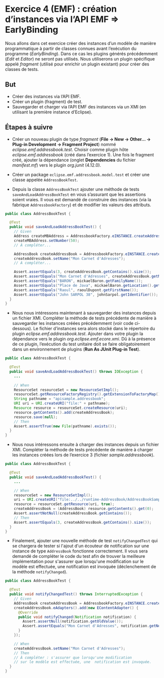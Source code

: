 # Exercice 4 (EMF) : création d’instances via l’API EMF => EarlyBinding

Nous allons dans cet exercice créer des instances d’un modèle de manière programmatique à partir de classes connues avant l’exécution du programme (*EarlyBinding*). Dans ce cas les plugins générés précédemment (*Edit* et *Editor*) ne seront pas utilisés. Nous utiliserons un plugin spécifique appelé *fragment* (utilisé pour enrichir un plugin existant) pour créer des classes de tests.

## But

* Créer des instances via l’API EMF.
* Créer un plugin (fragment) de test.
* Sauvegarder et charger via l’API EMF des instances via un XMI (en utilisant la première instance d’Eclipse).

## Étapes à suivre

* Créer un nouveau plugin de type *fragment* (**File -> New -> Other... -> Plug-in Development -> Fragment Project**) nommé *eclipse.emf.addressbook.test*. Choisir comme plugin hôte *eclipse.emf.addressbook* (créé dans l’exercice 1). Une fois le fragment créé, ajouter la dépendance (onglet **Dependencies** du fichier *manifest.mf*) vers le plugin *org.junit* (4.12.0).

* Créer un package `eclipse.emf.addressbook.model.test` et créer une classe appelée `AddressBookTest`.

* Depuis la classe `AddressBookTest` ajouter une méthode de tests `saveAndLoadAddressBookTest` en vous s’assurant que les assertions soient vraies. Il vous est demandé de construire des instances (via la fabrique `AddressbookFactory`) et de modifier les valeurs des attributs.

```java
public class AddressBookTest {

  @Test
  public void saveAndLoadAddressBookTest() {
    // Given
    Address createMBAddress = AddressbookFactory.eINSTANCE.createAddress();
    createMBAddress.setNumber(50);
    // À compléter...

    AddressBook createAddressBook = AddressbookFactory.eINSTANCE.createAddressBook();
    createAddressBook.setName("Mon Carnet d'Adresses");
    // A compléter...

    Assert.assertEquals(3, createAddressBook.getContains().size());
    Assert.assertEquals("Mon Carnet d'Adresses", createAddressBook.getName());
    Assert.assertEquals("BARON", mickaelBaron.getFamilyName());
    Assert.assertEquals("Place de Java", mickaelBaron.getLocation().getStreet());
    Assert.assertEquals("Raoul", raoulDupont.getFirstName());
    Assert.assertEquals("John SARPOL 38", johnSarpol.getIdentifier());
  }
}
```

* Nous nous intéressons maintenant à sauvegarder des instances depuis un fichier XMI. Compléter la méthode de tests précédente de manière à sauvegarder les instances créées précédemment (voir code ci-dessous). Le fichier d’instances sera alors stocké dans le répertoire du plugin *eclipse.emf.addressbook.test*. Ajouter dans votre plugin la dépendance vers le plugin *org.eclipse.emf.ecore.xmi*. Dû à la présence de ce plugin, l’exécution du test unitaire doit se faire obligatoirement dans un environnement de plugins (**Run As JUnit Plug-in Test**).

```java
public class AddressBookTest {

  @Test
  public void saveAndLoadAddressBookTest() throws IOException {
    ...
  
    // When
    ResourceSet resourceSet = new ResourceSetImpl();
    resourceSet.getResourceFactoryRegistry().getExtensionToFactoryMap().put("addressbook", new XMIResourceFactoryImpl());
    String pathname = "apisample.addressbook";
    URI uri = URI.createURI("file:" + pathname);
    Resource resource = resourceSet.createResource(uri);
    resource.getContents().add(createAddressBook);
    resource.save(null);
    // Then
    Assert.assertTrue(new File(pathname).exists());
  }
}
```

* Nous nous intéressons ensuite à charger des instances depuis un fichier XMI. Compléter la méthode de tests précédente de manière à charger les instances créées lors de l’exercice 3 (fichier *sample.addressbook*).

```java
public class AddressBookTest {

  @Test
  public void saveAndLoadAddressBookTest() {
    ...

    // When
    resourceSet = new ResourceSetImpl();
    uri = URI.createURI("file:../../runtime-AddressBook/AddressBookSampleInstances/sample.addressbook");
    resource = resourceSet.getResource(uri, true);
    createAddressBook = (AddressBook) resource.getContents().get(0);
    Assert.assertNotNull(createAddressBook.getContains());
    // Then
    Assert.assertEquals(3, createAddressBook.getContains().size());
  }
}
```

* Finalement, ajouter une nouvelle méthode de test `notifyChangedTest` qui se chargera de tester si l'ajout d'un écouteur de notification sur une instance de type `AddressBook` fonctionne correctement. Il vous sera demandé de compléter le code du test afin de trouver la meilleure implémentation pour s'assurer que lorsqu'une modification sur le modèle est effectuée, une notification est invoquée (déclenchement de la méthode `notifyChanged`).

```java
public class AddressBookTest {

  @Test
  public void notifyChangedTest() throws InterruptedException {
    // Given
    AddressBook createAddressBook = AddressbookFactory.eINSTANCE.createAddressBook();
    createAddressBook.eAdapters().add(new EContentAdapter() {
      @Override
      public void notifyChanged(Notification notification) {
        Assert.assertNull(notification.getOldValue());
        Assert.assertEquals("Mon Carnet d'Adresses", notification.getNewValue());
      }
    });

    // When
    createAddressBook.setName("Mon Carnet d'Adresses");
    // Then
    // À compléter : s'assurer que lorsqu'une modification
    // sur le modèle est effectuée, une  notification est invoquée.
  }
}
```